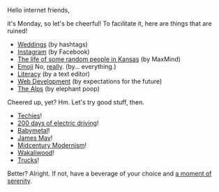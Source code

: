 Hello internet friends,

it's Monday, so let's be cheerful! To facilitate it, here are things that are ruined!

* [Weddings](http://www.courant.com/new-haven-living/weddings/hc-nhl-weddings-hashtags-20160407-story.html) (by hashtags)
* [Instagram](https://medium.com/@giuliomichelon/how-mark-zuckerberg-ruined-instagram-9733ad373bdf) (by Facebook)
* [The life of some random people in Kansas](http://fusion.net/story/287592/internet-mapping-glitch-kansas-farm/) (by MaxMind)
* [Emoji](https://slackhq.com/nine-perfectly-reasonable-reasons-to-use-emoji-in-a-business-context-10e79e594194) No, [really](http://grouplens.org/blog/investigating-the-potential-for-miscommunication-using-emoji/). (by… everything.)
* [Literacy](https://medium.com/@mortenjust/i-doomed-mankind-with-a-free-text-editor-ba6003319681) (by a text editor)
* [Web Development](https://adactio.com/journal/10467) (by expectations for the future)
* [The Alps](http://motherboard.vice.com/read/the-ancient-poop-trail-of-conquerors) (by elephant poop)

Cheered up, yet? Hm. Let's try good stuff, then.

* [Techies](http://www.techiesproject.com/)!
* [200 days of electric driving](https://medium.com/@kahlert/driving-an-electric-car-a-200-day-field-test-7e70f18a368a)!
* [Babymetal](http://www.vanityfair.com/culture/2016/04/babymetal-band)!
* [James May](http://www.theguardian.com/media/2016/mar/27/james-may-chris-evans-top-gear-amazon)!
* [Midcentury Modernism](http://www.fastcodesign.com/3058383/exposure/the-birth-of-midcentury-modernism-photographed-by-its-architects)!
* [Wakaliwood](http://hazlitt.net/longreads/small-supa-tough)!
* [Trucks](http://qz.com/656104/a-fleet-of-trucks-just-drove-themselves-across-europe/)!

Better? Alright. If not, have a beverage of your choice and [a moment of serenity](https://twitter.com/takuyama_3/status/718331672698228736).